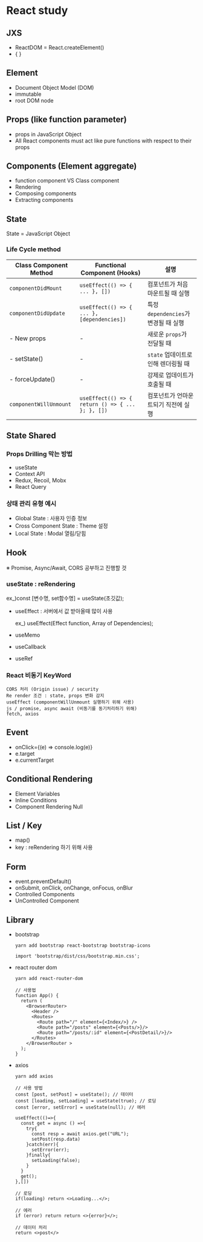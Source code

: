 # React study

## JXS
- ReactDOM = React.createElement()
- { }
  
## Element
- Document Object Model (DOM)
- immutable
- root DOM node
  
## Props (like function parameter)
- props in JavaScript Object
- All React components must act like pure functions with respect to their props
  
## Components (Element aggregate)
- function component VS Class component
- Rendering
- Composing components
- Extracting components


  
## State
State = JavaScript Object
### Life Cycle method
| Class Component Method   | Functional Component (Hooks)                                | 설명                                    |
|---------------------------|------------------------------------------------------------|-----------------------------------------|
| `componentDidMount`      | `useEffect(() => { ... }, [])`                              | 컴포넌트가 처음 마운트될 때 실행       |
| `componentDidUpdate`     | `useEffect(() => { ... }, [dependencies])`                 | 특정 `dependencies`가 변경될 때 실행   |
| - New props              | -                                                          | 새로운 `props`가 전달될 때             |
| - setState()             | -                                                          | `state` 업데이트로 인해 렌더링될 때    |
| - forceUpdate()          | -                                                          | 강제로 업데이트가 호출될 때            |
| `componentWillUnmount`   | `useEffect(() => { return () => { ... }; }, [])`           | 컴포넌트가 언마운트되기 직전에 실행    |



## State Shared
### Props Drilling 막는 방법
- useState
- Context API
- Redux, Recoil, Mobx
- React Query
### 상태 관리 유형 예시
- Global State : 사용자 인증 정보
- Cross Component State : Theme 설정
- Local State : Modal 열림/닫힘
   
## Hook

  ※ Promise, Async/Await, CORS 공부하고 진행할 것

### useState : reRendering
  ex_)const [변수명, set함수명] = useState(초깃값);
  - useEffect : 서버에서 값 받아올때 많이 사용
    
    ex_) useEffect(Effect function, Array of Dependencies);
  - useMemo
  - useCallback
  - useRef

### React 비동기 KeyWord
```
CORS 처리 (Origin issue) / security
Re render 조건 : state, props 변화 감지
useEffect (componentWillUnmount 실행하기 위해 사용)
js / promise, async await (비동기를 동기처리하기 위해)
fetch, axios
```

## Event
- onClick={(e) => console.log(e)}
- e.target
- e.currentTarget
## Conditional Rendering
- Element Variables
- Inline Conditions
- Component Rendering Null
## List / Key
- map()
- key : reRendering 하기 위해 사용
## Form
- event.preventDefault()
- onSubmit, onClick, onChange, onFocus, onBlur
- Controlled Components
- UnControlled Component
## Library
- bootstrap
  ```
  yarn add bootstrap react-bootstrap bootstrap-icons

  import 'bootstrap/dist/css/bootstrap.min.css';
  ```
- react router dom
  ```
  yarn add react-router-dom

  // 사용법
  function App() {
    return (
      <BrowserRouter>
        <Header />
        <Routes>
          <Route path="/" element={<Index/>} />
          <Route path="/posts" element={<Posts/>}/>
          <Route path="/posts/:id" element={<PostDetail/>}/>
        </Routes>
      </BrowserRouter >
    );
  }
  ```
- axios
  ```
  yarn add axios

  // 사용 방법 
  const [post, setPost] = useState(); // 데이터
  const [loading, setLoading] = useState(true); // 로딩
  const [error, setError] = useState(null); // 에러
  
  useEffect(()=>{
    const get = async () =>{
      try{
        const resp = await axios.get("URL");
        setPost(resp.data)
      }catch(err){
        setError(err);
      }finally{
        setLoading(false);
      }
    }
    get();
  },[])
  
  // 로딩
  if(loading) return <>Loading...</>;
  
  // 에러
  if (error) return return <>{error}</>;

  // 데이터 처리
  return <>post</>
  ```
